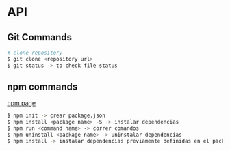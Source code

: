 # API

## Git Commands

```sh
# clone repository
$ git clone <repository url>
$ git status -> to check file status

```

## npm commands

[npm page](https://www.npmjs.com/)

```sh
$ npm init -> crear package.json
$ npm install <package name> -S -> instalar dependencias
$ npm run <command name> -> correr comandos
$ npm uninstall <package name> -> uninstalar dependencias
$ npm install -> instalar dependencias previamente definidas en el package.json
```
